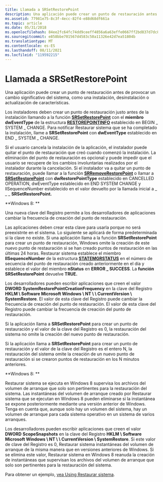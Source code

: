 ```yaml
---
title: Llamada a SRSetRestorePoint
description: Una aplicación puede crear un punto de restauración antes de provocar un cambio significativo del sistema, como una instalación, desinstalación o actualización de características.
ms.assetid: 77981e75-8c3f-4ecc-82f4-e88d68df661a
ms.topic: article
ms.date: 05/31/2018
ms.openlocfilehash: 84ee2fc64fc74dd9ceeff4856a6a63effe0667ff2bd837d7dc8ae521172a1c7e
ms.sourcegitcommit: e858bbe701567d4583c50a11326e42d7ea51804b
ms.translationtype: MT
ms.contentlocale: es-ES
ms.lasthandoff: 08/11/2021
ms.locfileid: "119592215"
---
```

# <a name="calling-srsetrestorepoint"></a>Llamada a SRSetRestorePoint

Una aplicación puede crear un punto de restauración antes de provocar un cambio significativo del sistema, como una instalación, desinstalación o actualización de características.

Los instaladores deben crear un punto de restauración justo antes de la instalación llamando a la función [**SRSetRestorePoint**](/windows/desktop/api/SRRestorePtAPI/nf-srrestoreptapi-srsetrestorepointa) con el **miembro dwEventType** de la estructura [**RESTOREPOINTINFO**](/windows/win32/api/srrestoreptapi/ns-srrestoreptapi-restorepointinfoa) establecido en BEGIN \_ SYSTEM \_ CHANGE. Para notificar Restaurar sistema que se ha completado la instalación, llame a **SRSetRestorePoint** con **dwEventType** establecido en END \_ SYSTEM \_ CHANGE.

Si el usuario cancela la instalación de la aplicación, el instalador puede quitar el punto de restauración que creó cuando comenzó la instalación. La eliminación del punto de restauración es opcional y puede impedir que el usuario se recupere de los cambios involuntarias realizados por el instalador durante la cancelación. Si el instalador va a quitar un punto de restauración, puede llamar a la función [**SRRemoveRestorePoint**](/windows/desktop/api/SRRestorePtAPI/nf-srrestoreptapi-srremoverestorepoint) o llamar a [**SRSetRestorePoint**](/windows/desktop/api/SRRestorePtAPI/nf-srrestoreptapi-srsetrestorepointa) con **dwRestorePointType** establecido en CANCELLED OPERATION, dwEventType establecido en END SYSTEM CHANGE y llSequenceNumber establecido en el valor devuelto por la llamada inicial a \_  \_ \_ **SRSetRestorePoint.** 

**Windows 8: **

Una nueva clave del Registro permite a los desarrolladores de aplicaciones cambiar la frecuencia de creación del punto de restauración.

Las aplicaciones deben crear esta clave para usarla porque no será preexistnte en el sistema. Lo siguiente se aplicará de forma predeterminada si la clave no existe. Si una aplicación llama a la función **SRSetRestorePoint** para crear un punto de restauración, Windows omite la creación de este nuevo punto de restauración si se han creado puntos de restauración en las últimas 24 horas. Restaurar sistema establece el miembro **IISequenceNumber** de la estructura [**STATEMGRSTATUS**](/windows/win32/api/srrestoreptapi/ns-srrestoreptapi-statemgrstatus) en el número de secuencia del punto de restauración creado anteriormente en el día y establece el valor del miembro **nStatus** en **ERROR \_ SUCCESS**. La **función SRSetRestorePoint** devuelve **TRUE.**

Los desarrolladores pueden escribir aplicaciones que creen el valor **DWORD** **SystemRestorePointCreationFrequency** en la clave del Registro **HKLM \\ Software Microsoft Windows \\ NT \\ \\ CurrentVersion \\ SystemRestore**. El valor de esta clave del Registro puede cambiar la frecuencia de creación del punto de restauración. El valor de esta clave del Registro puede cambiar la frecuencia de creación del punto de restauración.

Si la aplicación llama a **SRSetRestorePoint** para crear un punto de restauración y el valor de la clave del Registro es 0, la restauración del sistema no omite la creación del nuevo punto de restauración.

Si la aplicación llama a **SRSetRestorePoint** para crear un punto de restauración y el valor de la clave del Registro es el entero N, la restauración del sistema omite la creación de un nuevo punto de restauración si se crearon puntos de restauración en los N minutos anteriores.

**Windows 8: **

Restaurar sistema se ejecuta en Windows 8 supervisa los archivos del volumen de arranque que solo son pertinentes para la restauración del sistema. Las instantáneas del volumen de arranque creado por Restaurar sistema que se ejecutan en Windows 8 pueden eliminarse si la instantánea se expone posteriormente mediante una versión anterior de Windows. Tenga en cuenta que, aunque solo hay un volumen del sistema, hay un volumen de arranque para cada sistema operativo en un sistema de varios arranques.

Los desarrolladores pueden escribir aplicaciones que creen el valor **DWORD** **ScopeSnapshots** en la clave del Registro **HKLM \\ Software Microsoft Windows \\ NT \\ \\ CurrentVersion \\ SystemRestore**. Si este valor de clave del Registro es 0, Restaurar sistema instantáneas del volumen de arranque de la misma manera que en versiones anteriores de Windows. Si se elimina este valor, Restaurar sistema en Windows 8 reanuda la creación de instantáneas que supervisan los archivos del volumen de arranque que solo son pertinentes para la restauración del sistema.

Para obtener un ejemplo, [vea Using Restaurar sistema](using-system-restore.md).

 

 




